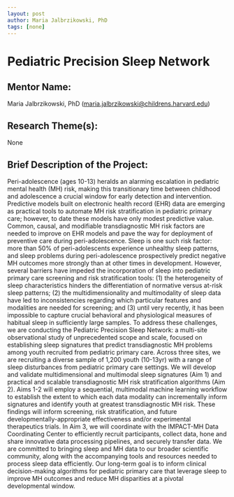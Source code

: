 ```yaml
---
layout: post
author: Maria Jalbrzikowski, PhD 
tags: [none]
---
```


# Pediatric Precision Sleep Network

## Mentor Name:

Maria Jalbrzikowski, PhD (maria.jalbrzikowski@childrens.harvard.edu)

## Research Theme(s): 

None

## Brief Description of the Project: 

Peri-adolescence (ages 10-13) heralds an alarming escalation in pediatric mental health (MH) risk, making this transitionary time between childhood and adolescence a crucial window for early detection and intervention. Predictive models built on electronic health record (EHR) data are emerging as practical tools to automate MH risk stratification in pediatric primary care; however, to date these models have only modest predictive value. Common, causal, and modifiable transdiagnostic MH risk factors are needed to improve on EHR models and pave the way for deployment of preventive care during peri-adolescence. Sleep is one such risk factor: more than 50% of peri-adolescents experience unhealthy sleep patterns, and sleep problems during peri-adolescence prospectively predict negative MH outcomes more strongly than at other times in development. However, several barriers have impeded the incorporation of sleep into pediatric primary care screening and risk stratification tools: (1) the heterogeneity of sleep characteristics hinders the differentiation of normative versus at-risk sleep patterns; (2) the multidimensionality and multimodality of sleep data have led to inconsistencies regarding which particular features and modalities are needed for screening; and (3) until very recently, it has been impossible to capture crucial behavioral and physiological measures of habitual sleep in sufficiently large samples. To address these challenges, we are conducting the Pediatric Precision Sleep Network: a multi-site observational study of unprecedented scope and scale, focused on establishing sleep signatures that predict transdiagnostic MH problems among youth recruited from pediatric primary care. Across three sites, we are recruiting a diverse sample of 1,200 youth (10-13yr) with a range of sleep disturbances from pediatric primary care settings. We will develop and validate multidimensional and multimodal sleep signatures (Aim 1) and practical and scalable transdiagnostic MH risk stratification algorithms (Aim 2). Aims 1-2 will employ a sequential, multimodal machine learning workflow to establish the extent to which each data modality can incrementally inform signatures and identify youth at greatest transdiagnostic MH risk. These findings will inform screening, risk stratification, and future developmentally-appropriate effectiveness and/or experimental therapeutics trials. In Aim 3, we will coordinate with the IMPACT-MH Data Coordinating Center to efficiently recruit participants, collect data, hone and share innovative data processing pipelines, and securely transfer data. We are committed to bringing sleep and MH data to our broader scientific community, along with the accompanying tools and resources needed to process sleep data efficiently. Our long-term goal is to inform clinical decision-making algorithms for pediatric primary care that leverage sleep to improve MH outcomes and reduce MH disparities at a pivotal developmental window. 